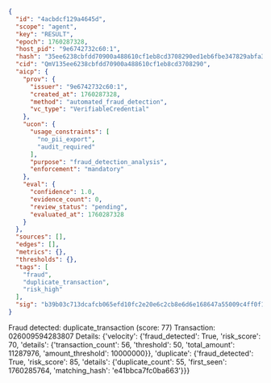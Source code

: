 ```json
{
  "id": "4acbdcf129a4645d",
  "scope": "agent",
  "key": "RESULT",
  "epoch": 1760287328,
  "host_pid": "9e6742732c60:1",
  "hash": "35ee6238cbfdd70900a488610cf1eb8cd3708290ed1eb6fbe347829abfa3fd09",
  "cid": "QmV135ee6238cbfdd70900a488610cf1eb8cd3708290",
  "aicp": {
    "prov": {
      "issuer": "9e6742732c60:1",
      "created_at": 1760287328,
      "method": "automated_fraud_detection",
      "vc_type": "VerifiableCredential"
    },
    "ucon": {
      "usage_constraints": [
        "no_pii_export",
        "audit_required"
      ],
      "purpose": "fraud_detection_analysis",
      "enforcement": "mandatory"
    },
    "eval": {
      "confidence": 1.0,
      "evidence_count": 0,
      "review_status": "pending",
      "evaluated_at": 1760287328
    }
  },
  "sources": [],
  "edges": [],
  "metrics": {},
  "thresholds": {},
  "tags": [
    "fraud",
    "duplicate_transaction",
    "risk_high"
  ],
  "sig": "b39b03c713dcafcb065efd10fc2e20e6c2cb8e6d6e168647a55009c4ff0f1155"
}
```

Fraud detected: duplicate_transaction (score: 77)
Transaction: 026009594283807
Details: {'velocity': {'fraud_detected': True, 'risk_score': 70, 'details': {'transaction_count': 56, 'threshold': 50, 'total_amount': 11287976, 'amount_threshold': 10000000}}, 'duplicate': {'fraud_detected': True, 'risk_score': 85, 'details': {'duplicate_count': 55, 'first_seen': 1760285764, 'matching_hash': 'e41bbca7fc0ba663'}}}